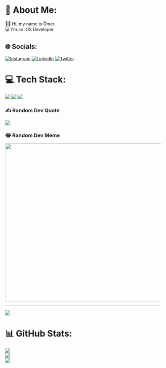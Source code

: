 # 💫 About Me:
👨‍💻 Hi, my name is Ömer. <br>💻 I'm an iOS Developer.<br>


## 🌐 Socials:
[![Instagram](https://img.icons8.com/fluency/48/null/instagram-new.png)](https://instagram.com/omercangulec) [![LinkedIn](https://img.icons8.com/fluency/48/null/linkedin.png)](https://linkedin.com/in/omercangulec) [![Twitter](https://img.icons8.com/color/48/null/twitter--v1.png)](https://twitter.com/omercangulec5) 



# 💻 Tech Stack:
<img src="https://cdn.jsdelivr.net/gh/devicons/devicon/icons/html5/html5-original.svg"/> <img src="https://img.icons8.com/fluency/96/null/css3.png"/> <img src="https://img.icons8.com/color/96/null/javascript--v1.png"/>


### ✍️ Random Dev Quote
![](https://quotes-github-readme.vercel.app/api?type=horizontal&theme=radical)

### 😂 Random Dev Meme
<img src="https://images7.memedroid.com/images/UPLOADED759/5b66a230c099a.jpeg" width="512px"/>

---
[![](https://visitcount.itsvg.in/api?id=omercangulec&icon=0&color=0)](https://visitcount.itsvg.in)

# 📊 GitHub Stats:
![](https://github-readme-stats.vercel.app/api?username=omercangulec&theme=dark&hide_border=false&include_all_commits=false&count_private=false)<br/>
![](https://github-readme-streak-stats.herokuapp.com/?user=omercangulec&theme=dark&hide_border=false)<br/>
![](https://github-readme-stats.vercel.app/api/top-langs/?username=omercangulec&theme=dark&hide_border=false&include_all_commits=false&count_private=false&layout=compact)

<!-- Proudly created with GPRM ( https://gprm.itsvg.in ) -->

<!--
**omercangulec/omercangulec** is a ✨ _special_ ✨ repository because its `README.md` (this file) appears on your GitHub profile.

Here are some ideas to get you started:

- 🔭 I’m currently working on ...
- 🌱 I’m currently learning ...
- 👯 I’m looking to collaborate on ...
- 🤔 I’m looking for help with ...
- 💬 Ask me about ...
- 📫 How to reach me: ...
- 😄 Pronouns: ...
- ⚡ Fun fact: ...
-->
